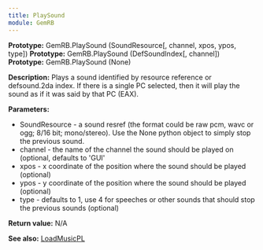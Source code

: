 ```yaml
---
title: PlaySound
module: GemRB
---
```


**Prototype:** GemRB.PlaySound (SoundResource[, channel, xpos, ypos, type])
**Prototype:** GemRB.PlaySound (DefSoundIndex[, channel])
**Prototype:** GemRB.PlaySound (None)

**Description:** Plays a sound identified by resource reference or 
defsound.2da index. If there is a single PC selected, then it will play the 
sound as if it was said by that PC (EAX).

**Parameters:**
  * SoundResource - a sound resref (the format could be raw pcm, wavc or    ogg; 8/16 bit; mono/stereo). Use the None python object to simply stop the previous sound.
  * channel - the name of the channel the sound should be played on (optional, defaults to 'GUI'
  * xpos - x coordinate of the position where the sound should be played (optional)
  * ypos - y coordinate of the position where the sound should be played (optional)
  * type - defaults to 1, use 4 for speeches or other sounds that should stop the previous sounds (optional)

**Return value:** N/A

**See also:** [LoadMusicPL](LoadMusicPL.md)
